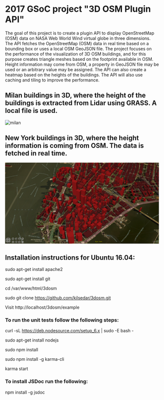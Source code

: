 # 2017 GSoC project "3D OSM Plugin API"

The goal of this project is to create a plugin API to display OpenStreetMap (OSM) data on NASA Web World Wind virtual globe in three dimensions. The API fetches the OpenStreetMap (OSM) data in real time based on a bounding box or uses a local OSM GeoJSON file. The project focuses on the performance of the visualization of 3D OSM buildings, and for this purpose creates triangle meshes based on the footprint available in OSM. Height information may come from OSM, a property in GeoJSON file may be used or an arbitrary value may be assigned. The API can also create a heatmap based on the heights of the buildings. The API will also use caching and tiling to improve the performance.

## Milan buildings in 3D, where the height of the buildings is extracted from Lidar using GRASS. A local file is used.
![milan](example/screenshots/milan.png)

## New York buildings in 3D, where the height information is coming from OSM. The data is fetched in real time.
![newYork](example/screenshots/newYork_2.png)

## Installation instructions for Ubuntu 16.04:

sudo apt-get install apache2

sudo apt-get install git

cd /var/www/html/3dosm

sudo git clone https://github.com/kilsedar/3dosm.git

Visit http://localhost/3dosm/example

### To run the unit tests follow the following steps:

curl -sL https://deb.nodesource.com/setup_6.x | sudo -E bash -

sudo apt-get install nodejs

sudo npm install

sudo npm install -g karma-cli

karma start

### To install JSDoc run the following:

npm install -g jsdoc
